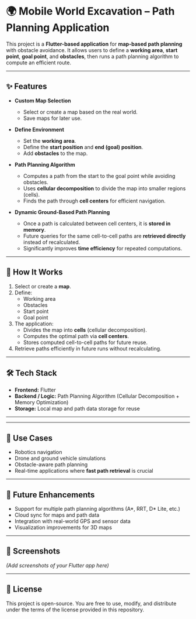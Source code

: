 # 🌍 Mobile World Excavation – Path Planning Application

This project is a **Flutter-based application** for **map-based path planning** with obstacle avoidance. It allows users to define a **working area**, **start point**, **goal point**, and **obstacles**, then runs a path planning algorithm to compute an efficient route.

---

## ✨ Features

- **Custom Map Selection**  
  - Select or create a map based on the real world.  
  - Save maps for later use.  

- **Define Environment**  
  - Set the **working area**.  
  - Define the **start position** and **end (goal) position**.  
  - Add **obstacles** to the map.  

- **Path Planning Algorithm**  
  - Computes a path from the start to the goal point while avoiding obstacles.  
  - Uses **cellular decomposition** to divide the map into smaller regions (cells).  
  - Finds the path through **cell centers** for efficient navigation.  

- **Dynamic Ground-Based Path Planning**  
  - Once a path is calculated between cell centers, it is **stored in memory**.  
  - Future queries for the same cell-to-cell paths are **retrieved directly** instead of recalculated.  
  - Significantly improves **time efficiency** for repeated computations.  

---

## 🚀 How It Works

1. Select or create a **map**.  
2. Define:  
   - Working area  
   - Obstacles  
   - Start point  
   - Goal point  
3. The application:  
   - Divides the map into **cells** (cellular decomposition).  
   - Computes the optimal path via **cell centers**.  
   - Stores computed cell-to-cell paths for future reuse.  
4. Retrieve paths efficiently in future runs without recalculating.  

---

## 🛠️ Tech Stack

- **Frontend:** Flutter  
- **Backend / Logic:** Path Planning Algorithm (Cellular Decomposition + Memory Optimization)  
- **Storage:** Local map and path data storage for reuse  

---



---

## 🎯 Use Cases

- Robotics navigation  
- Drone and ground vehicle simulations  
- Obstacle-aware path planning  
- Real-time applications where **fast path retrieval** is crucial  

---

## 🔮 Future Enhancements

- Support for multiple path planning algorithms (A*, RRT, D* Lite, etc.)  
- Cloud sync for maps and path data  
- Integration with real-world GPS and sensor data  
- Visualization improvements for 3D maps  

---

## 📸 Screenshots

*(Add screenshots of your Flutter app here)*  

---

## 📜 License

This project is open-source. You are free to use, modify, and distribute under the terms of the license provided in this repository.

